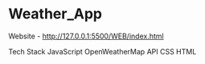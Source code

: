 # Weather_App

Website - http://127.0.0.1:5500/WEB/index.html

Tech Stack
JavaScript
OpenWeatherMap API
CSS
HTML

